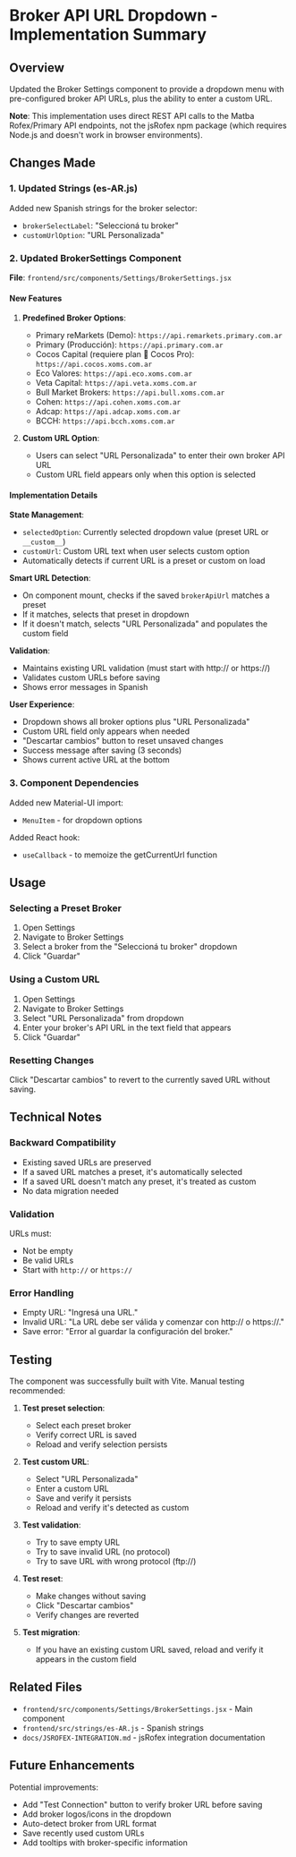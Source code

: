 # Broker API URL Dropdown - Implementation Summary

## Overview

Updated the Broker Settings component to provide a dropdown menu with pre-configured broker API URLs, plus the ability to enter a custom URL.

**Note**: This implementation uses direct REST API calls to the Matba Rofex/Primary API endpoints, not the jsRofex npm package (which requires Node.js and doesn't work in browser environments).

## Changes Made

### 1. Updated Strings (es-AR.js)

Added new Spanish strings for the broker selector:
- `brokerSelectLabel`: "Seleccioná tu broker"
- `customUrlOption`: "URL Personalizada"

### 2. Updated BrokerSettings Component

**File**: `frontend/src/components/Settings/BrokerSettings.jsx`

#### New Features

1. **Predefined Broker Options**:
   - Primary reMarkets (Demo): `https://api.remarkets.primary.com.ar`
   - Primary (Producción): `https://api.primary.com.ar`
   - Cocos Capital (requiere plan 🥥 Cocos Pro): `https://api.cocos.xoms.com.ar`
   - Eco Valores: `https://api.eco.xoms.com.ar`
   - Veta Capital: `https://api.veta.xoms.com.ar`
   - Bull Market Brokers: `https://api.bull.xoms.com.ar`
   - Cohen: `https://api.cohen.xoms.com.ar`
   - Adcap: `https://api.adcap.xoms.com.ar`
   - BCCH: `https://api.bcch.xoms.com.ar`

2. **Custom URL Option**:
   - Users can select "URL Personalizada" to enter their own broker API URL
   - Custom URL field appears only when this option is selected

#### Implementation Details

**State Management**:
- `selectedOption`: Currently selected dropdown value (preset URL or `__custom__`)
- `customUrl`: Custom URL text when user selects custom option
- Automatically detects if current URL is a preset or custom on load

**Smart URL Detection**:
- On component mount, checks if the saved `brokerApiUrl` matches a preset
- If it matches, selects that preset in dropdown
- If it doesn't match, selects "URL Personalizada" and populates the custom field

**Validation**:
- Maintains existing URL validation (must start with http:// or https://)
- Validates custom URLs before saving
- Shows error messages in Spanish

**User Experience**:
- Dropdown shows all broker options plus "URL Personalizada"
- Custom URL field only appears when needed
- "Descartar cambios" button to reset unsaved changes
- Success message after saving (3 seconds)
- Shows current active URL at the bottom

### 3. Component Dependencies

Added new Material-UI import:
- `MenuItem` - for dropdown options

Added React hook:
- `useCallback` - to memoize the getCurrentUrl function

## Usage

### Selecting a Preset Broker

1. Open Settings
2. Navigate to Broker Settings
3. Select a broker from the "Seleccioná tu broker" dropdown
4. Click "Guardar"

### Using a Custom URL

1. Open Settings
2. Navigate to Broker Settings
3. Select "URL Personalizada" from dropdown
4. Enter your broker's API URL in the text field that appears
5. Click "Guardar"

### Resetting Changes

Click "Descartar cambios" to revert to the currently saved URL without saving.

## Technical Notes

### Backward Compatibility

- Existing saved URLs are preserved
- If a saved URL matches a preset, it's automatically selected
- If a saved URL doesn't match any preset, it's treated as custom
- No data migration needed

### Validation

URLs must:
- Not be empty
- Be valid URLs
- Start with `http://` or `https://`

### Error Handling

- Empty URL: "Ingresá una URL."
- Invalid URL: "La URL debe ser válida y comenzar con http:// o https://."
- Save error: "Error al guardar la configuración del broker."

## Testing

The component was successfully built with Vite. Manual testing recommended:

1. **Test preset selection**:
   - Select each preset broker
   - Verify correct URL is saved
   - Reload and verify selection persists

2. **Test custom URL**:
   - Select "URL Personalizada"
   - Enter a custom URL
   - Save and verify it persists
   - Reload and verify it's detected as custom

3. **Test validation**:
   - Try to save empty URL
   - Try to save invalid URL (no protocol)
   - Try to save URL with wrong protocol (ftp://)

4. **Test reset**:
   - Make changes without saving
   - Click "Descartar cambios"
   - Verify changes are reverted

5. **Test migration**:
   - If you have an existing custom URL saved, reload and verify it appears in the custom field

## Related Files

- `frontend/src/components/Settings/BrokerSettings.jsx` - Main component
- `frontend/src/strings/es-AR.js` - Spanish strings
- `docs/JSROFEX-INTEGRATION.md` - jsRofex integration documentation

## Future Enhancements

Potential improvements:
- Add "Test Connection" button to verify broker URL before saving
- Add broker logos/icons in the dropdown
- Auto-detect broker from URL format
- Save recently used custom URLs
- Add tooltips with broker-specific information

